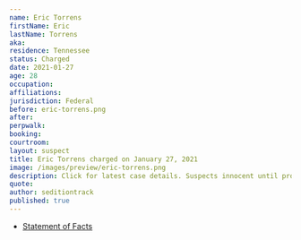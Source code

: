 ```yaml
---
name: Eric Torrens
firstName: Eric
lastName: Torrens
aka:
residence: Tennessee
status: Charged
date: 2021-01-27
age: 28
occupation:
affiliations:
jurisdiction: Federal
before: eric-torrens.png
after:
perpwalk:
booking:
courtroom:
layout: suspect
title: Eric Torrens charged on January 27, 2021
image: /images/preview/eric-torrens.png
description: Click for latest case details. Suspects innocent until proven guilty.
quote:
author: seditiontrack
published: true
---
```


- [Statement of Facts](https://extremism.gwu.edu/sites/g/files/zaxdzs2191/f/Eric%20Chase%20Torrens%20Statement%20of%20Facts.pdf)
